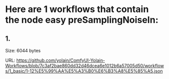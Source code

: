 # Here are 1 workflows that contain the node easy preSamplingNoiseIn:

## 1. 

Size: 6044 bytes

URL: https://github.com/yolain/ComfyUI-Yolain-Workflows/blob/7c3af2bae860dd32d46dcea6e1012b6a57005d50/workflows/1_basic/1-12%E5%99%AA%E5%A3%B0%E6%B3%A8%E5%85%A5.json

